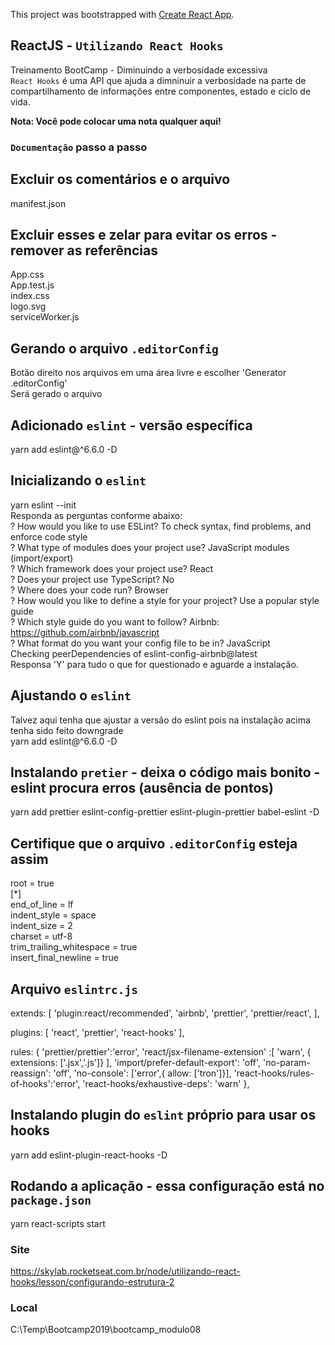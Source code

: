 This project was bootstrapped with [Create React App](https://github.com/facebook/create-react-app).

## ReactJS - `Utilizando React Hooks`

Treinamento BootCamp - Diminuindo a verbosidade excessiva <br>
`React Hooks` é uma API que ajuda a dimninuir a verbosidade na parte de compartilhamento de informações entre componentes, estado e ciclo de vida. 

**Nota: Você pode colocar uma nota qualquer aqui!**


### `Documentação` passo a passo

## Excluir os comentários e o arquivo 
manifest.json

## Excluir esses e zelar para evitar os erros -  remover as referências
App.css <br>
App.test.js <br>
index.css <br>
logo.svg <br>
serviceWorker.js <br>

## Gerando o arquivo `.editorConfig`
Botão direito nos arquivos em uma área livre e escolher 'Generator .editorConfig' <br>
Será gerado o arquivo <br>

## Adicionado `eslint` - versão específica
yarn add eslint@^6.6.0 -D

## Inicializando o `eslint`
yarn eslint --init <br>
Responda as perguntas conforme abaixo: <br>
? How would you like to use ESLint? To check syntax, find problems, and enforce code style <br>
? What type of modules does your project use? JavaScript modules (import/export) <br>
? Which framework does your project use? React <br>
? Does your project use TypeScript? No <br>
? Where does your code run? Browser <br>
? How would you like to define a style for your project? Use a popular style guide <br>
? Which style guide do you want to follow? Airbnb: https://github.com/airbnb/javascript <br>
? What format do you want your config file to be in? JavaScript <br>
Checking peerDependencies of eslint-config-airbnb@latest <br>
Responsa 'Y' para tudo o que for questionado e aguarde a instalação.<br>

## Ajustando o `eslint`
Talvez aqui tenha que ajustar a versão do eslint pois na instalação acima tenha sido feito downgrade <br>
yarn add eslint@^6.6.0 -D

## Instalando `pretier` - deixa o código mais bonito - eslint procura erros (ausência de pontos)
yarn add prettier eslint-config-prettier eslint-plugin-prettier babel-eslint -D

## Certifique que o arquivo `.editorConfig` esteja assim
root = true <br>
[*] <br>
end_of_line = lf <br>
indent_style = space <br>
indent_size = 2 <br>
charset = utf-8 <br>
trim_trailing_whitespace = true <br>
insert_final_newline = true <br>

## Arquivo `eslintrc.js`
extends: [
    'plugin:react/recommended',
    'airbnb',
    'prettier',
    'prettier/react',
  ],
  
  plugins: [
    'react',
    'prettier',
    'react-hooks'
  ],
  
  rules: {
    'prettier/prettier':'error',
    'react/jsx-filename-extension' :[
      'warn',
      { extensions: ['.jsx','.js']}
    ],
    'import/prefer-default-export': 'off',
    'no-param-reassign': 'off',
    'no-console': ['error',{ allow: ['tron']}],
    'react-hooks/rules-of-hooks':'error',
    'react-hooks/exhaustive-deps': 'warn'
  },

## Instalando plugin do `eslint` próprio para usar os hooks
yarn add eslint-plugin-react-hooks -D


## Rodando a aplicação - essa configuração está no `package.json`
yarn react-scripts start

### Site
https://skylab.rocketseat.com.br/node/utilizando-react-hooks/lesson/configurando-estrutura-2

### Local
C:\Temp\Bootcamp2019\bootcamp_modulo08